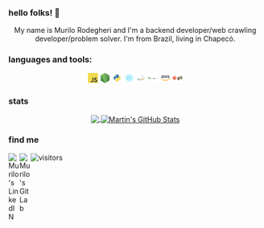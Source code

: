 <!-- about me -->
### hello folks! 👋
<p align="center">
  My name is Murilo Rodegheri and I'm a backend developer/web crawling developer/problem solver. I'm from Brazil, living in Chapecó.
</>

### languages and tools:
<p align="center">
  <code><img height="20" src="https://raw.githubusercontent.com/github/explore/80688e429a7d4ef2fca1e82350fe8e3517d3494d/topics/javascript/javascript.png"></code>
  <code><img height="20" src="https://raw.githubusercontent.com/github/explore/80688e429a7d4ef2fca1e82350fe8e3517d3494d/topics/nodejs/nodejs.png"></code>
  <code><img height="20" src="https://raw.githubusercontent.com/github/explore/80688e429a7d4ef2fca1e82350fe8e3517d3494d/topics/python/python.png"></code>
  <code><img height="20" src="https://raw.githubusercontent.com/github/explore/80688e429a7d4ef2fca1e82350fe8e3517d3494d/topics/react/react.png"></code>
  <code><img height="20" src="https://raw.githubusercontent.com/github/explore/80688e429a7d4ef2fca1e82350fe8e3517d3494d/topics/mysql/mysql.png"></code>
  <code><img height="20" src="https://raw.githubusercontent.com/github/explore/80688e429a7d4ef2fca1e82350fe8e3517d3494d/topics/mongodb/mongodb.png"></code>
  <code><img height="20" src="https://raw.githubusercontent.com/github/explore/80688e429a7d4ef2fca1e82350fe8e3517d3494d/topics/aws/aws.png"></code>
  <code><img height="20" src="https://raw.githubusercontent.com/github/explore/80688e429a7d4ef2fca1e82350fe8e3517d3494d/topics/git/git.png"></code>
</>
  
<!-- stats -->
### stats
<p align="center">
  <a href="https://github.com/murilera/murilera">
    <img align="center" src="https://github-readme-stats.vercel.app/api/top-langs/?username=murilera&title_color=ffffff&text_color=c9cacc&icon_color=2bbc8a&bg_color=1d1f21" />
  </a>
  <a href="https://github.com/murilera/murilera">
    <img align="center" src="https://github-readme-stats.vercel.app/api?username=murilera&show_icons=true&line_height=27&count_private=true&title_color=ffffff&text_color=c9cacc&icon_color=2bbc8a&bg_color=1d1f21" alt="Martin's GitHub Stats" />
  </a>
</>

<!-- links to social media icons -->
### find me
![visitors](https://visitor-badge.glitch.me/badge?page_id=murilera)
<a href="https://www.linkedin.com/in/murilorodegheri/">
  <img align="left" alt="Murilo's LinkedIN" width="22px" src="https://cdn-icons-png.flaticon.com/512/124/124011.png" />
</a>
<a href="https://www.linkedin.com/in/murilorodegheri/">
  <img align="left" alt="Murilo's GitLab" width="22px" src="https://about.gitlab.com/images/press/logo/png/gitlab-logo-500.png" />
</a>
 

<!-- links to your social media accounts -->

[1]: https://twitter.com/murilorodegheri
[2]: https://github.com/murilera
[3]: https://www.linkedin.com/in/murilorodegheri/
[4]: https://www.gitlab.com/murilorodegheri/



<!--
**murilera/murilera** is a ✨ _special_ ✨ repository because its `README.md` (this file) appears on your GitHub profile.

Here are some ideas to get you started:

- 🔭 I’m currently working on ...
- 🌱 I’m currently learning ...
- 👯 I’m looking to collaborate on ...
- 🤔 I’m looking for help with ...
- 💬 Ask me about ...
- 📫 How to reach me: ...
- 😄 Pronouns: ...
- ⚡ Fun fact: ...
-->

